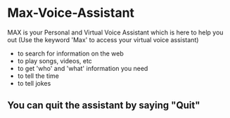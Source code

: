# Max-Voice-Assistant

MAX is your Personal and Virtual Voice Assistant which is here to help you out (Use the keyword 'Max' to access your virtual  voice assistant)

* to search for information on the web 
* to play songs, videos, etc
* to get 'who' and 'what' information you need 
* to tell the time
* to tell jokes

## You can quit the assistant by saying "Quit"

